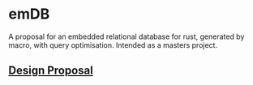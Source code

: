 # emDB

A proposal for an embedded relational database for rust, generated by macro, with query optimisation. Intended as a masters project.

## [Design Proposal](./docs/)
